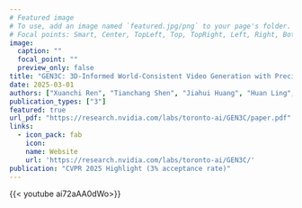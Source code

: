 ```yaml
---
# Featured image
# To use, add an image named `featured.jpg/png` to your page's folder.
# Focal points: Smart, Center, TopLeft, Top, TopRight, Left, Right, BottomLeft, Bottom, BottomRight.
image:
  caption: ""
  focal_point: ""
  preview_only: false
title: "GEN3C: 3D-Informed World-Consistent Video Generation with Precise Camera Control"
date: 2025-03-01
authors: ["Xuanchi Ren", "Tianchang Shen", "Jiahui Huang", "Huan Ling", "Yifan Lu", "Merlin Nimier-David", "Thomas Müller", "Alexander Keller", "Sanja Fidler", "Jun Gao"]
publication_types: ["3"]
featured: true
url_pdf: "https://research.nvidia.com/labs/toronto-ai/GEN3C/paper.pdf"
links:
  - icon_pack: fab
    icon: 
    name: Website
    url: 'https://research.nvidia.com/labs/toronto-ai/GEN3C/'
publication: "CVPR 2025 Highlight (3% acceptance rate)"
---
```


{{< youtube ai72aAA0dWo>}}